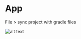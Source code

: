 # App
File > sync project with gradle files

![alt text](https://github.com/stefsk-glitch/App/IMG_1257.jpeg?raw=true)
